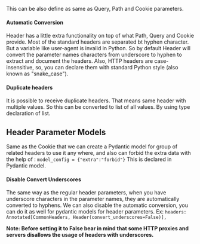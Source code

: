 This can be also define as same as Query, Path and Cookie parameters.

#### Automatic Conversion
Header has a little extra functionality on top of what Path, Query and Cookie provide. Most of the standard headers are separated bt hyphen character. But a variable like user-agent is invalid in Python. 
So by default Header will convert the parameter names characters from underscore to hyphen to extract and document the headers.
Also, HTTP headers are case-insensitive, so, you can declare them with standard Python style (also known as "snake_case").

#### Duplicate headers
It is possible to receive duplicate headers. That means same header with multiple values. So this can be converted to list of all values. By using type declaration of list.

## Header Parameter Models
Same as the Cookie that we can create a Pydantic model for group of related headers to use it any where, and also can forbid the extra data with the help of :
`model_config = {"extra":"forbid"}`
This is declared in Pydantic model.

#### Disable Convert Underscores
The same way as the regular header parameters, when you have underscore characters in the parameter names, they are automatically converted to hyphens.
We can also disable the automatic conversion, you can do it as well for pydantic models for header parameters.
Ex:
`headers: Annotated[CommonHeaders, Header(convert_underscores=False)],`

**Note: Before setting it to False bear in mind that some HTTP proxies and servers disallows the usage of headers with underscores.**